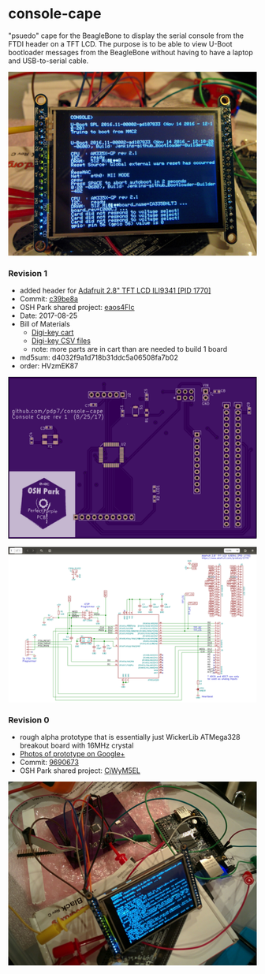 # console-cape
"psuedo" cape for the BeagleBone to display the serial console from the FTDI header on a TFT LCD.  The purpose is to be able to view U-Boot bootloader messages from the BeagleBone without having to have a laptop and USB-to-serial cable.

[![Photo of rev 0 prototype](https://raw.githubusercontent.com/pdp7/console-cape/master/images/rev0/photo1.jpg)](https://oshpark.com/projects/eaos4FIc)

### Revision 1
* added header for [Adafruit 2.8" TFT LCD ILI9341 [PID 1770]](https://www.adafruit.com/product/1770)
* Commit: [c39be8a](https://github.com/pdp7/console-cape/commit/c39be8ada9da4000ea4db9afabc903f09d86c110)
* OSH Park shared project: [eaos4FIc](https://oshpark.com/projects/eaos4FIc)
* Date: 2017-08-25
* Bill of Materials
  * [Digi-key cart](http://www.digikey.com/short/31dhr0)
  * [Digi-key CSV files](https://raw.githubusercontent.com/pdp7/console-cape/master/bom/rev1/rev1-digikey-bom.csv)
  * note: more parts are in cart than are needed to build 1 board
* md5sum: d4032f9a1d718b31ddc5a06508fa7b02
* order: HVzmEK87

[![rev1 top preview](https://raw.githubusercontent.com/pdp7/console-cape/master/images/rev1/preview-top.png)](https://oshpark.com/projects/eaos4FIc)

[![rev1 schematic](https://raw.githubusercontent.com/pdp7/console-cape/master/images/rev1/rev1-schematic.png)](https://raw.githubusercontent.com/pdp7/console-cape/master/images/rev1/rev1-schematic.png)


### Revision 0
* rough alpha prototype that is essentially just WickerLib ATMega328 breakout board with 16MHz crystal
* [Photos of prototype on Google+](https://plus.google.com/+DrewFustini/posts/R8djs28UbCG)
* Commit: [9690673](https://github.com/pdp7/wickerlib/commit/96906732c141e468960d03e7d56b61da5f02cf5b)
* OSH Park shared project: [CjWyM5EL](https://oshpark.com/shared_projects/CjWyM5EL)

[![Photo of rev 0 prototype](https://raw.githubusercontent.com/pdp7/console-cape/master/images/rev0/photo2.jpg)](https://raw.githubusercontent.com/pdp7/console-cape/master/images/rev0/photo2.jpg)

